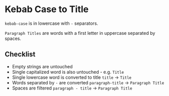 # Kebab Case to Title

`kebab-case` is in lowercase with `-` separators.

`Paragraph Titles` are words with a first letter in uppercase separated by spaces.

## Checklist

- Empty strings are untouched
- Single capitalized word is also untouched - e.g. `Title`
- Single lowercase word is converted to title `title` -> `Title`
- Words separated by `-` are converted `paragraph-title` -> `Paragraph Title`
- Spaces are filtered `paragraph - title` -> `Paragraph Title`
